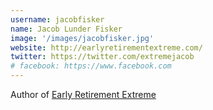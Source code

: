 ```yaml
---
username: jacobfisker
name: Jacob Lunder Fisker
image: '/images/jacobfisker.jpg'
website: http://earlyretirementextreme.com/
twitter: https://twitter.com/extremejacob
# facebook: https://www.facebook.com
---
```

Author of [Early Retirement Extreme](https://zhengyishen.com/early-retirement-extreme)